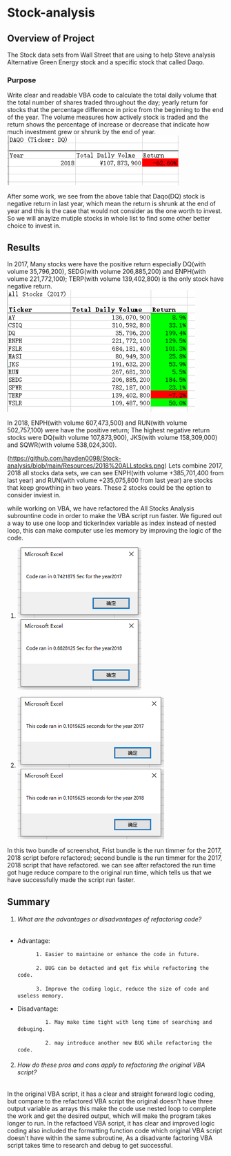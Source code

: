 # Stock-analysis

## Overview of Project
The Stock data sets from Wall Street that are using to help Steve analysis Alternative Green Energy stock and a specific stock that called Daqo.
### Purpose
Write clear and readable VBA code to calculate the total daily volume that the total number of shares traded throughout the day; yearly return for stocks that the percentage difference in price from the beginning to the end of the year. The volume measures how actively stock is traded and the return shows the percentage of increase or decrease that indicate how much investment grew or shrunk by the end of year.
![DQ Analyst](https://github.com/hayden0098/Stock-analysis/blob/main/Resources/DQ%20Analysis.png)

After some work, we see from the above table that Daqo(DQ) stock is negative return in last year, which mean the return is shrunk at the end of year and this is the case that would not consider as the one worth to invest. So we will anaylze mutiple stocks in whole list to find some other better choice to invest in.

## Results
In 2017, Many stocks were have the positive return especially DQ(with volume 35,796,200), SEDG(with volume 206,885,200) and ENPH(with volume 221,772,100); TERP(with volume 139,402,800) is the only stock have negative return.
![All Stocks 2017](https://github.com/hayden0098/Stock-analysis/blob/main/Resources/2017%20stock.png)

In 2018, ENPH(with volume 607,473,500) and RUN(with volume 502,757,100) were have the positive return; The highest negative return stocks were DQ(with volume 107,873,900), JKS(with volume 158,309,000) and SQWR(with volume 538,024,300).

(https://github.com/hayden0098/Stock-analysis/blob/main/Resources/2018%20ALLstocks.png)
Lets combine 2017, 2018 all stocks data sets, we can see ENPH(with volume +385,701,400 from last year) and RUN(with volume +235,075,800 from last year) are stocks that keep growthing in two years. These 2 stocks could be the option to consider inviest in.

while working on VBA, we have refactored the All Stocks Analysis subrountine code in order to make the VBA script run faster. We figured out a way to use one loop and tickerIndex variable as index instead of nested loop, this can make computer use les memory by improving the logic of the code.
1. ![2017 Original Time](https://github.com/hayden0098/Stock-analysis/blob/main/Resources/VBA_Original_2017.png) ![2018_Original Time](https://github.com/hayden0098/Stock-analysis/blob/main/Resources/VBA_Original_2018.png)

2. ![VBA Challenge 2017](https://github.com/hayden0098/Stock-analysis/blob/main/Resources/VBA_Challenge_2017.png) ![VBA Challenge 2018](https://github.com/hayden0098/Stock-analysis/blob/main/Resources/VBA_Challenge_2018.png)

In this two bundle of screenshot, Frist bundle is the run timmer for the 2017, 2018 script before refactored; second bundle is the run timmer for the 2017, 2018 script that have refactored. we can see after refactored the run time got huge reduce compare to the original run time, which tells us that we have successfully made the script run faster.

## Summary

1. ###### What are the advantages or disadvantages of refactoring code?
  - Advantage:  
  
              1. Easier to maintaine or enhance the code in future.
  
              2. BUG can be detacted and get fix while refactoring the code.
                
              3. Improve the coding logic, reduce the size of code and useless memory.
  
  - Disadvantage: 
  
                 1. May make time tight with long time of searching and debuging.
  
                 2. may introduce another new BUG while refactoring the code.
2. ###### How do these pros and cons apply to refactoring the original VBA script?
In the original VBA script, it has a clear and straight forward logic coding, but compare to the refactored VBA script the original doesn't have three output variable as arrays this make the code use nested loop to complete the work and get the desired output, which will make the program takes longer to run. In the refactoed VBA script, it has clear and improved logic coding also included the formatting function code which original VBA script doesn't have within the same subroutine, As a disadvante factoring VBA script takes time to research and debug to get successful.
